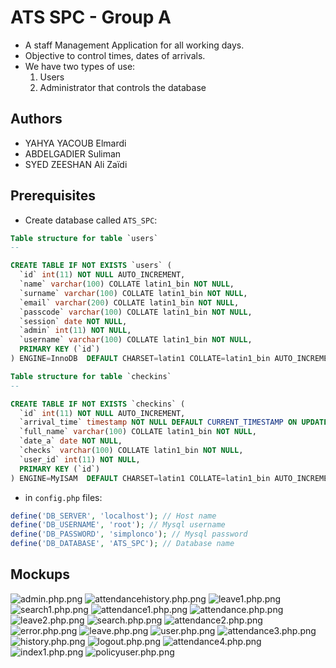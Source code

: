 # ATS SPC - Group A

- A staff Management Application for all working days.
- Objective to control times, dates of arrivals.
- We have two types of use:
   1. Users
   2. Administrator that controls the database

## Authors

- YAHYA YACOUB Elmardi
- ABDELGADIER Suliman
- SYED ZEESHAN Ali Zaïdi

## Prerequisites

- Create database called `ATS_SPC`:
```sql
Table structure for table `users`
--

CREATE TABLE IF NOT EXISTS `users` (
  `id` int(11) NOT NULL AUTO_INCREMENT,
  `name` varchar(100) COLLATE latin1_bin NOT NULL,
  `surname` varchar(100) COLLATE latin1_bin NOT NULL,
  `email` varchar(200) COLLATE latin1_bin NOT NULL,
  `passcode` varchar(100) COLLATE latin1_bin NOT NULL,
  `session` date NOT NULL,
  `admin` int(11) NOT NULL,
  `username` varchar(100) COLLATE latin1_bin NOT NULL,
  PRIMARY KEY (`id`)
) ENGINE=InnoDB  DEFAULT CHARSET=latin1 COLLATE=latin1_bin AUTO_INCREMENT=19 ;

Table structure for table `checkins`
--

CREATE TABLE IF NOT EXISTS `checkins` (
  `id` int(11) NOT NULL AUTO_INCREMENT,
  `arrival_time` timestamp NOT NULL DEFAULT CURRENT_TIMESTAMP ON UPDATE CURRENT_TIMESTAMP,
  `full_name` varchar(100) COLLATE latin1_bin NOT NULL,
  `date_a` date NOT NULL,
  `checks` varchar(100) COLLATE latin1_bin NOT NULL,
  `user_id` int(11) NOT NULL,
  PRIMARY KEY (`id`)
) ENGINE=MyISAM  DEFAULT CHARSET=latin1 COLLATE=latin1_bin AUTO_INCREMENT=101 ;

```
- in `config.php` files:
```php
define('DB_SERVER', 'localhost'); // Host name
define('DB_USERNAME', 'root'); // Mysql username
define('DB_PASSWORD', 'simplonco'); // Mysql password
define('DB_DATABASE', 'ATS_SPC'); // Database name
```

## Mockups

![admin.php.png ](mockups/admin.php.png )
![attendancehistory.php.png ](mockups/attendancehistory.php.png )
![leave1.php.png ](mockups/leave1.php.png )
![search1.php.png](mockups/search1.php.png)
![attendance1.php.png ](mockups/attendance1.php.png )
![attendance.php.png ](mockups/attendance.php.png )
![leave2.php.png ](mockups/leave2.php.png )
![search.php.png](mockups/search.php.png)
![attendance2.php.png ](mockups/attendance2.php.png )
![error.php.png ](mockups/error.php.png )
![leave.php.png ](mockups/leave.php.png )
![user.php.png](mockups/user.php.png)
![attendance3.php.png ](mockups/attendance3.php.png )
![history.php.png ](mockups/history.php.png )
![logout.php.png](mockups/logout.php.png)
![attendance4.php.png ](mockups/attendance4.php.png )
![index1.php.png ](mockups/index1.php.png )
![policyuser.php.png](mockups/policyuser.php.png)
